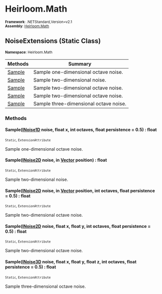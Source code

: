 # Heirloom.Math

<small>**Framework**: .NETStandard,Version=v2.1</small>  
<small>**Assembly**: [Heirloom.Math](../Heirloom.Math/Heirloom.Math.md)</small>  

## NoiseExtensions (Static Class)
<small>**Namespace**: Heirloom.Math</sub></small>  

| Methods                | Summary                                |
|------------------------|----------------------------------------|
| [Sample](#SAMB4A361CC) | Sample one-dimensional octave noise.   |
| [Sample](#SAMB4A361CC) | Sample two-dimensional noise.          |
| [Sample](#SAMB4A361CC) | Sample two-dimensional octave noise.   |
| [Sample](#SAMB4A361CC) | Sample two-dimensional octave noise.   |
| [Sample](#SAMB4A361CC) | Sample three-dimensional octave noise. |

### Methods

#### <a name="SAMC21A4033"></a>Sample([INoise1D](Heirloom.Math.INoise1D.md) noise, float x, int octaves, float persistence = 0.5) : float
<small>`Static`, `ExtensionAttribute`</small>

Sample one-dimensional octave noise.


#### <a name="SAMA32AB961"></a>Sample([INoise2D](Heirloom.Math.INoise2D.md) noise, in [Vector](Heirloom.Math.Vector.md) position) : float
<small>`Static`, `ExtensionAttribute`</small>

Sample two-dimensional noise.


#### <a name="SAM9FDDDEB2"></a>Sample([INoise2D](Heirloom.Math.INoise2D.md) noise, in [Vector](Heirloom.Math.Vector.md) position, int octaves, float persistence = 0.5) : float
<small>`Static`, `ExtensionAttribute`</small>

Sample two-dimensional octave noise.


#### <a name="SAMA101C516"></a>Sample([INoise2D](Heirloom.Math.INoise2D.md) noise, float x, float y, int octaves, float persistence = 0.5) : float
<small>`Static`, `ExtensionAttribute`</small>

Sample two-dimensional octave noise.


#### <a name="SAMBD90BAB2"></a>Sample([INoise3D](Heirloom.Math.INoise3D.md) noise, float x, float y, float z, int octaves, float persistence = 0.5) : float
<small>`Static`, `ExtensionAttribute`</small>

Sample three-dimensional octave noise.



